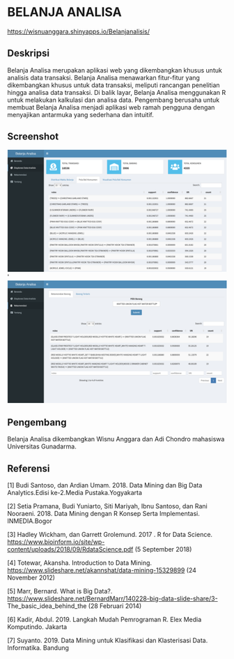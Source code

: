 # **BELANJA ANALISA**

https://wisnuanggara.shinyapps.io/Belanjanalisis/


## Deskripsi
Belanja Analisa merupakan aplikasi web yang dikembangkan khusus untuk analisis data transaksi. Belanja Analisa menawarkan fitur-fitur yang dikembangkan khusus untuk data transaksi, meliputi rancangan penelitian hingga analisa data transaksi. Di balik layar, Belanja Analisa menggunakan R untuk melakukan kalkulasi dan analisa data. Pengembang berusaha untuk membuat Belanja Analisa menjadi aplikasi web ramah pengguna dengan menyajikan antarmuka yang sederhana dan intuitif.

## Screenshot
<img src="bl_main.png">'
<img src="bl_recomendation.png">


## Pengembang
Belanja Analisa dikembangkan Wisnu Anggara dan Adi Chondro mahasiswa Universitas Gunadarma.


## Referensi

[1] Budi Santoso, dan Ardian Umam. 2018. Data Mining dan Big Data
Analytics.Edisi ke-2.Media Pustaka.Yogyakarta

[2] Setia Pramana, Budi Yuniarto, Siti Mariyah, Ibnu Santoso, dan Rani Nooraeni.
2018. Data Mining dengan R Konsep Serta Implementasi. INMEDIA.Bogor

[3] Hadley Wickham, dan Garrett Grolemund. 2017 . R for Data Science.
https://www.bioinform.io/site/wp-content/uploads/2018/09/RdataScience.pdf
(5 September 2018)

[4] Totewar, Akansha. Introduction to Data Mining.
https://www.slideshare.net/akannshat/data-mining-15329899
(24 November 2012)

[5] Marr, Bernard. What is Big Data?.
https://www.slideshare.net/BernardMarr/140228-big-data-slide-share/3-
The_basic_idea_behind_the (28 Februari 2014)

[6] Kadir, Abdul. 2019. Langkah Mudah Pemrograman R. Elex Media
Komputindo. Jakarta

[7] Suyanto. 2019. Data Mining untuk Klasifikasi dan Klasterisasi Data.
Informatika. Bandung
